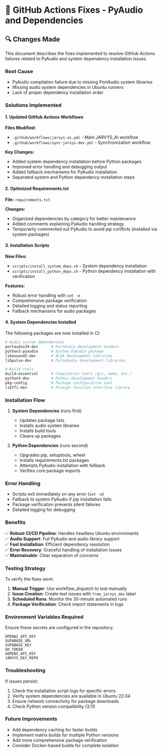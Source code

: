 # 🚨 GitHub Actions Fixes - PyAudio and Dependencies

## 🔍 **Changes Made**

This document describes the fixes implemented to resolve GitHub Actions failures related to PyAudio and system dependency installation issues.

### **Root Cause**
- PyAudio compilation failure due to missing PortAudio system libraries
- Missing audio system dependencies in Ubuntu runners
- Lack of proper dependency installation order

### **Solutions Implemented**

#### 1. **Updated GitHub Actions Workflows**

**Files Modified:**
- `.github/workflows/jarvys-ai.yml` - Main JARVYS_AI workflow
- `.github/workflows/sync-jarvys-dev.yml` - Synchronization workflow

**Key Changes:**
- Added system dependency installation before Python packages
- Improved error handling and debugging output
- Added fallback mechanisms for PyAudio installation
- Separated system and Python dependency installation steps

#### 2. **Optimized Requirements.txt**

**File:** `requirements.txt`

**Changes:**
- Organized dependencies by category for better maintenance
- Added comments explaining PyAudio handling strategy
- Temporarily commented out PyAudio to avoid pip conflicts (installed via system packages)

#### 3. **Installation Scripts**

**New Files:**
- `scripts/install_system_deps.sh` - System dependency installation
- `scripts/install_python_deps.sh` - Python dependency installation with verification

**Features:**
- Robust error handling with `set -e`
- Comprehensive package verification
- Detailed logging and status reporting
- Fallback mechanisms for audio packages

#### 4. **System Dependencies Installed**

The following packages are now installed in CI:

```bash
# Audio system dependencies
portaudio19-dev      # PortAudio development headers
python3-pyaudio      # System PyAudio package
libasound2-dev       # ALSA development libraries
libpulse-dev         # PulseAudio development libraries

# Build tools
build-essential      # Compilation tools (gcc, make, etc.)
python3-dev          # Python development headers
pkg-config           # Package configuration tool
libffi-dev           # Foreign function interface library
```

### **Installation Flow**

1. **System Dependencies** (runs first)
   - Updates package lists
   - Installs audio system libraries
   - Installs build tools
   - Cleans up packages

2. **Python Dependencies** (runs second)
   - Upgrades pip, setuptools, wheel
   - Installs requirements.txt packages
   - Attempts PyAudio installation with fallback
   - Verifies core package imports

### **Error Handling**

- Scripts exit immediately on any error (`set -e`)
- Fallback to system PyAudio if pip installation fails
- Package verification prevents silent failures
- Detailed logging for debugging

### **Benefits**

✅ **Robust CI/CD Pipeline**: Handles headless Ubuntu environments  
✅ **Audio Support**: Full PyAudio and audio library support  
✅ **Fast Installation**: Efficient dependency resolution  
✅ **Error Recovery**: Graceful handling of installation issues  
✅ **Maintainable**: Clear separation of concerns  

### **Testing Strategy**

To verify the fixes work:

1. **Manual Trigger**: Use workflow_dispatch to test manually
2. **Issue Creation**: Create test issues with `from_jarvys_dev` label
3. **Scheduled Runs**: Monitor the 30-minute automated runs
4. **Package Verification**: Check import statements in logs

### **Environment Variables Required**

Ensure these secrets are configured in the repository:

```
OPENAI_API_KEY
SUPABASE_URL
SUPABASE_KEY
GH_TOKEN
GEMINI_API_KEY
JARVYS_DEV_REPO
```

### **Troubleshooting**

If issues persist:

1. Check the installation script logs for specific errors
2. Verify system dependencies are available in Ubuntu 22.04
3. Ensure network connectivity for package downloads
4. Check Python version compatibility (3.11)

### **Future Improvements**

- Add dependency caching for faster builds
- Implement matrix builds for multiple Python versions
- Add more comprehensive package verification
- Consider Docker-based builds for complete isolation